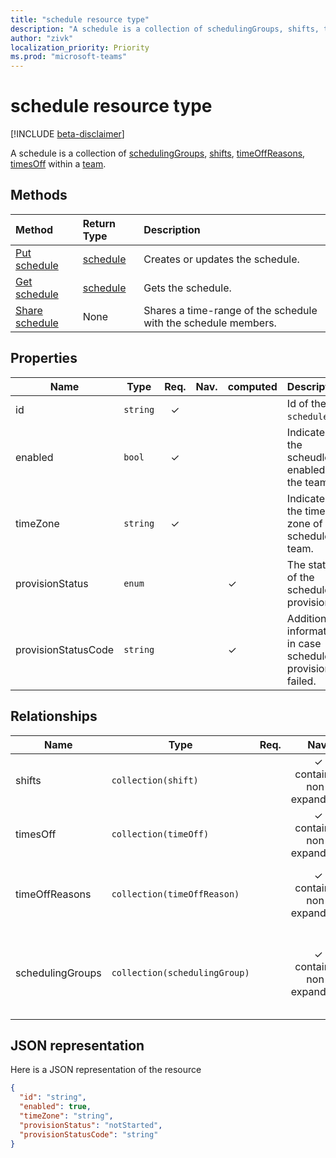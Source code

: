 ```yaml
---
title: "schedule resource type"
description: "A schedule is a collection of schedulingGroups, shifts, timeOffReasons and timesOff within a team."
author: "zivk"
localization_priority: Priority
ms.prod: "microsoft-teams"
---
```


# schedule resource type

[!INCLUDE [beta-disclaimer](../../includes/beta-disclaimer.md)]

A schedule is a collection of [schedulingGroups](schedulingGroup.md), [shifts](shift.md), [timeOffReasons](timeOffReason.md), [timesOff](timeOff.md) within a [team](../resources/team.md). 

## Methods

| Method       | Return Type  |Description|
|:---------------|:--------|:----------|
|[Put schedule](../api/schedule-put.md) | [schedule](schedule.md) | Creates or updates the schedule.|
|[Get schedule](../api/schedule-get.md) | [schedule](schedule.md) | Gets the schedule.|
|[Share schedule](../api/schedule-post-share.md) | None | Shares a time-range of the schedule with the schedule members.|

## Properties
|Name                   |Type           |Req.|Nav.|computed|Description                                                                                                                                      |
|-----------------------|---------------|:--:|:--:|--------|-------------------------------------------------------------------------------------------------------------------------------------------------|
| id			        |`string`  |✓   |  |  |Id of the `schedule`.|
| enabled 			    |`bool`    |✓   |   |  | Indicates if the scheudle is enabled for the team.|
| timeZone 		        |`string`  | ✓  |  |  | Indicates the time zone of the schedule team. |
| provisionStatus       |`enum`    |    |   |✓  | The status of the schedule provision. |
| provisionStatusCode   |`string`  |    |   |✓  | Additional information in case schedule provision failed. |


## Relationships
|Name                   |Type           |Req.|Nav.|computed|Description                                                                                                                                      |
|-----------------------|---------------|:--:|:--:|--------|-------------------------------------------------------------------------------------------------------------------------------------------------|
| shifts   |`collection(shift)`  |    |✓ contained non-expandable  |  | The shifts in the schedule. |
| timesOff   |`collection(timeOff)`  |    |✓ contained non-expandable   |  | The times off in the schedule. |
| timeOffReasons   |`collection(timeOffReason)`  |    |✓ contained non-expandable   |  | The set of reasons for a time off in the schedule. |
| schedulingGroups   |`collection(schedulingGroup)`  |    |✓ contained non-expandable   |  | The logical grouping of users in the schedule to groups (e.g. by roles). |


## JSON representation

Here is a JSON representation of the resource

<!-- {
  "blockType": "resource",
  "keyProperty": "id",
  "@odata.type": "microsoft.graph.schedule"
}-->

```json
{
  "id": "string",
  "enabled": true,
  "timeZone": "string",
  "provisionStatus": "notStarted",
  "provisionStatusCode": "string"
}
```


<!-- uuid: 8fcb5dbc-d5aa-4681-8e31-b001d5168d79
2015-10-25 14:57:30 UTC -->
<!--
{
  "type": "#page.annotation",
  "description": "schedule resource",
  "keywords": "",
  "section": "documentation",
  "tocPath": "",
  "suppressions": [
    "Error: /api-reference/beta/resources/schedule.md:\r\n      Exception processing links.\r\n    System.ArgumentException: Link Definition was null. Link text: !INCLUDE [beta-disclaimer](../../includes/beta-disclaimer.md)\r\n      at ApiDoctor.Validation.DocFile.get_LinkDestinations()\r\n      at ApiDoctor.Validation.DocSet.ValidateLinks(Boolean includeWarnings, String[] relativePathForFiles, IssueLogger issues, Boolean requireFilenameCaseMatch, Boolean printOrphanedFiles)"
  ]
}
-->
